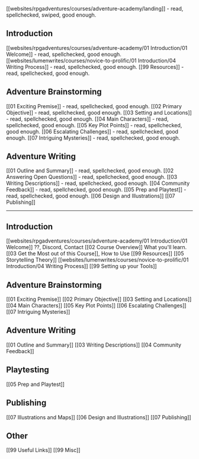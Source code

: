[[websites/rpgadventures/courses/adventure-academy/landing]] - read, spellchecked, swiped, good enough.
## Introduction
[[websites/rpgadventures/courses/adventure-academy/01 Introduction/01 Welcome]] - read, spellchecked, good enough.
[[websites/lumenwrites/courses/novice-to-prolific/01 Introduction/04 Writing Process]] - read, spellchecked, good enough.
[[99 Resources]] - read, spellchecked, good enough.
## Adventure Brainstorming
[[01 Exciting Premise]] - read, spellchecked, good enough.
[[02 Primary Objective]] - read, spellchecked, good enough.
[[03 Setting and Locations]] - read, spellchecked, good enough.
[[04 Main Characters]] - read, spellchecked, good enough.
[[05 Key Plot Points]] - read, spellchecked, good enough.
[[06 Escalating Challenges]] - read, spellchecked, good enough.
[[07 Intriguing Mysteries]] - read, spellchecked, good enough.
## Adventure Writing
[[01 Outline and Summary]] - read, spellchecked, good enough.
[[02 Answering Open Questions]] - read, spellchecked, good enough.
[[03 Writing Descriptions]] - read, spellchecked, good enough.
[[04 Community Feedback]] - read, spellchecked, good enough.
[[05 Prep and Playtest]] - read, spellchecked, good enough.
[[06 Design and Illustrations]]
[[07 Publishing]]


---

## Introduction
[[websites/rpgadventures/courses/adventure-academy/01 Introduction/01 Welcome]] ??, Discord, Contact
[[02 Course Overview]] What you'll learn.
[[03 Get the Most out of this Course]], How to Use
[[99 Resources]]
[[05 Storytelling Theory]]
[[websites/lumenwrites/courses/novice-to-prolific/01 Introduction/04 Writing Process]]
[[99 Setting up your Tools]]
## Adventure Brainstorming
[[01 Exciting Premise]]
[[02 Primary Objective]]
[[03 Setting and Locations]]
[[04 Main Characters]]
[[05 Key Plot Points]]
[[06 Escalating Challenges]]
[[07 Intriguing Mysteries]]
## Adventure Writing
[[01 Outline and Summary]]
[[03 Writing Descriptions]]
[[04 Community Feedback]]
## Playtesting
[[05 Prep and Playtest]]
## Publishing
[[07 Illustrations and Maps]]
[[06 Design and Illustrations]]
[[07 Publishing]]
## Other
[[99 Useful Links]]
[[99 Misc]]
